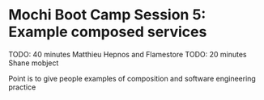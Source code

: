 # Mochi Boot Camp Session 5: Example composed services

TODO: 40 minutes Matthieu Hepnos and Flamestore
TODO: 20 minutes Shane mobject

Point is to give people examples of composition and software engineering
practice

